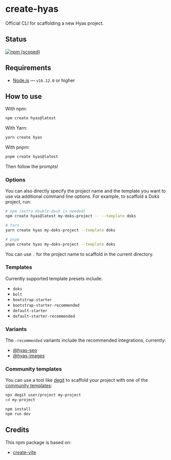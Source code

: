 # create-hyas

Official CLI for scaffolding a new Hyas project.

## Status

[![npm (scoped)](https://img.shields.io/npm/v/create-hyas?style=flat-square)](https://www.npmjs.com/package/create-hyas)

## Requirements

- [Node.js](https://nodejs.org/) — `v16.12.0` or higher

## How to use

With npm:

```bash
npm create hyas@latest
```

With Yarn:

```bash
yarn create hyas
```

With pnpm:

```bash
pnpm create hyas@latest
```

Then follow the prompts!

### Options

You can also directly specify the project name and the template you want to use via additional command line options. For example, to scaffold a Doks project, run:

```bash
# npm (extra double-dash is needed)
npm create hyas@latest my-doks-project -- --template doks

# Yarn
yarn create hyas my-doks-project --template doks

# pnpm
pnpm create hyas my-doks-project --template doks
```

You can use `.` for the project name to scaffold in the current directory.

### Templates

Currently supported template presets include:

- `doks`
- `bolt`
- `bootstrap-starter`
- `bootstrap-starter-recommended`
- `default-starter`
- `default-starter-recommended`

### Variants

The `-recommended` variants include the recommended integrations, currently:

- [@hyas-seo](https://github.com/gethyas/seo)
- [@hyas-images](https://github.com/gethyas/images)

### Community templates

You can use a tool like [degit](https://github.com/Rich-Harris/degit) to scaffold your project with one of the [community templates](https://gethyas.com/templates/community/):

```bash
npx degit user/project my-project
cd my-project

npm install
npm run dev
```

## Credits

This npm package is based on:

- [create-vite](https://github.com/vitejs/vite/tree/main/packages/create-vite)
